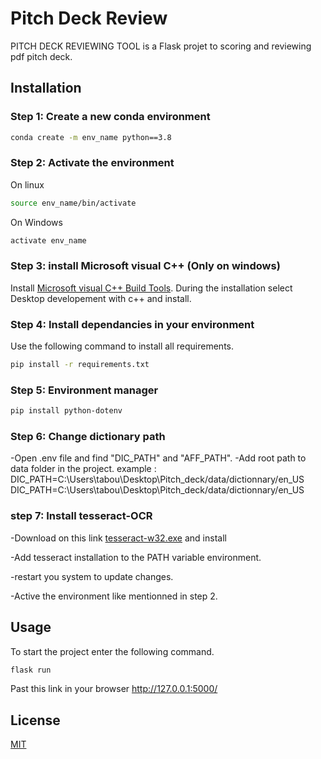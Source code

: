 # Pitch Deck Review

PITCH DECK REVIEWING TOOL is a Flask projet to scoring and reviewing pdf pitch deck.

## Installation

### Step 1: Create a new conda environment

```bash
conda create -m env_name python==3.8
```

### Step 2: Activate the environment

On linux

```bash
source env_name/bin/activate
```

On Windows

```bash
activate env_name
```

### Step 3: install Microsoft visual C++ (Only on windows)

Install [Microsoft visual C++ Build Tools](https://visualstudio.microsoft.com/visual-cpp-build-tools/). During the installation select Desktop developement with c++ and install.

### Step 4: Install dependancies in your environment

Use the following command to install all requirements.

```bash
pip install -r requirements.txt
```

### Step 5: Environment manager

```bash
pip install python-dotenv
```

### Step 6: Change dictionary path

-Open .env file and find "DIC_PATH" and "AFF_PATH".
-Add root path to data folder in the project.
example : DIC_PATH=C:\Users\tabou\Desktop\Pitch_deck/data/dictionnary/en_US
DIC_PATH=C:\Users\tabou\Desktop\Pitch_deck/data/dictionnary/en_US

### step 7: Install tesseract-OCR

-Download on this link [tesseract-w32.exe](https://digi.bib.uni-mannheim.de/tesseract/tesseract-ocr-w32-setup-v4.0.0-beta.1.20180414.exe) and install

-Add tesseract installation to the PATH variable environment.

-restart you system to update changes.

-Active the environment like mentionned in step 2.

## Usage

To start the project enter the following command.

```python
flask run
```

Past this link in your browser http://127.0.0.1:5000/

## License

[MIT](https://choosealicense.com/licenses/mit/)
